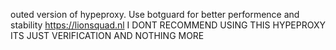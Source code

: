 outed version of hypeproxy. Use botguard for better performence and stability https://lionsquad.nl
I DONT RECOMMEND USING THIS HYPEPROXY ITS JUST VERIFICATION AND NOTHING MORE

